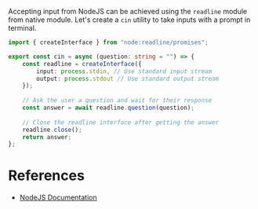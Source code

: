 Accepting input from NodeJS can be achieved using the `readline` module from native module.
Let's create a `cin` utility to take inputs with a prompt in terminal.

```typescript
import { createInterface } from "node:readline/promises";

export const cin = async (question: string = "") => {
	const readline = createInterface({
		input: process.stdin, // Use standard input stream
		output: process.stdout // Use standard output stream
	});
	
	// Ask the user a question and wait for their response
	const answer = await readline.question(question);
	
	// Close the readline interface after getting the answer
	readline.close();
	return answer;
};
```

# References

- [NodeJS Documentation](https://nodejs.dev/en/learn/accept-input-from-the-command-line-in-nodejs/)